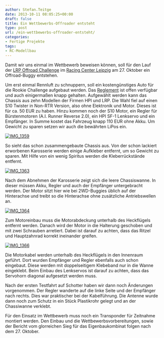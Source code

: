 ```yaml
---
author: Stefan.Teitge
date: 2013-10-11 08:05:25+00:00
draft: false
title: Ein Wettbewerbs-Offroader entsteht
type: post
url: /ein-wettbewerbs-offroader-entsteht/
categories:
- Fertige Projekte
tags:
- RC-Modellbau
---
```


Damit wir uns einmal im Wettbewerb beweisen können, soll für den Lauf der [LRP Offroad Challenge](http:/https://www.lrp-offroad-challenge.com) im [Racing Center Leipzig](http:/https://www.rc-leipzig.com/) am 27. Oktober ein Offroad-Buggy entstehen.

<!-- more -->

Um erst einmal Rennluft zu schnuppern, soll ein kostengünstiges Auto für die Rookie Challenge aufgebaut werden. Das [Reglement](http:/https://www.lrp.cc/de/challenges/lrp-offroad-challenge/reglement/rookie-challenge/) ist offen verfügbar und auch einigermaßen knapp gehalten. Aufgewählt werden kann das Chassis aus zehn Modellen der Firmen HPI und LRP. Die Wahl fiel auf einen S10 Twister in Non-RTR Version, also ohne Elektronik und Motor. Dieses ist für ca. 50 EUR zu haben. Hinzu kommen noch der S10 Motor, ein Regler für Bürstenmotoren (A.I. Runner Reverse 2.0), ein HPI SF-1 Lenkservo und ein Empfänger. In Summe kostet das Fahrzeug knapp 110 EUR ohne Akku. Um Gewicht zu sparen setzen wir auch die bewährten LiPos ein.

[![IMG_1359](/wp-content/uploads/2013/10/IMG_1359-1024x683.jpg)
](/wp-content/uploads/2013/10/IMG_1359.jpg)

So sieht das schon zusammengebaute Chassis aus. Von der schon lackiert erworbenen Karosserie werden einige Aufkleber entfernt, um so Gewicht zu sparen. Mit Hilfe von ein wenig Spiritus werden die Kleberrückstände entfernt.

[![IMG_1363](/wp-content/uploads/2013/10/IMG_1363-1024x682.jpg)
](/wp-content/uploads/2013/10/IMG_1363.jpg)

Nach dem Abnehmen der Karosserie zeigt sich die leere Chassiswanne. In dieser müssen Akku, Regler und auch der Empfänger untergebracht werden. Der Motor sitzt hier wie bei 2WD-Buggies üblich auf der Hinterachse und treibt so die Hinterachse ohne zusätzliche Antriebswellen an.

[![IMG_1364](/wp-content/uploads/2013/10/IMG_1364-1024x680.jpg)
](/wp-content/uploads/2013/10/IMG_1364.jpg)

Zum Motoreinbau muss die Motorabdeckung unterhalb des Heckflügels entfernt werden. Danach wird der Motor in die Halterung geschoben und mit zwei Schrauben arretiert. Dabei ist darauf zu achten, dass das Ritzel und Hauptzahnrad korrekt ineinander greifen.

[![IMG_1366](/wp-content/uploads/2013/10/IMG_1366-1024x680.jpg)
](/wp-content/uploads/2013/10/IMG_1366.jpg)[
](/wp-content/uploads/2013/10/IMG_1366.jpg)

Die Motorkabel werden unterhalb des Heckflügels in den Innenraum geführt. Dort wurden Empfänger und Regler ebenfalls auch schon eingebaut. Diese werden mit doppelseitigem Klebeband nur in die Wanne eingeklebt. Beim Einbau des Lenkservos ist darauf zu achten, dass das Servohorn diagonal aufgesetzt werden muss.

Nach der ersten Testfahrt auf Schotter haben wir dann noch Änderungen vorgenommen. Der Regler wanderte auf die linke Seite und der Empfänger nach rechts. Dies war praktischer bei der Kabelführung. Die Antenne wurde dann noch zum Schutz in ein Stück Plastikrohr gelegt und an der Chassiwanne verklebt.

Für den Einsatz im Wettbewerb muss noch ein Transponder für Zeitnahme montiert werden. Den Einbau und die Wettbewerbsvorbereitungen, sowie der Bericht vom glorreichen Sieg für das Eigenbaukombinat folgen nach dem 27. Oktober.
